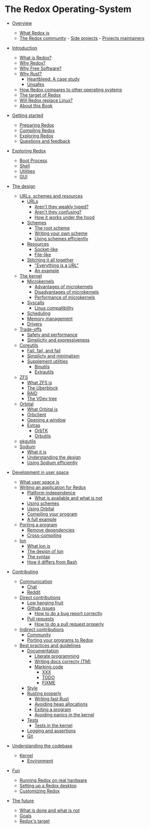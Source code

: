 # The Redox Operating-System

- [Overview](./overview/welcome.md)
    - [What Redox is](./overview/what_redox_is.md)
    - [The Redox community](./overview/community.md)
			- [Side projects](./overview/side_projects.md)
			- [Projects maintainers](./overview/maintainers.md)

- [Introduction]()
    - [What is Redox?](./introduction/what_is_redox.md)
    - [Why Redox?](./introduction/why_redox.md)
    - [Why Free Software?](./introduction/why_free_software.md)
    - [Why Rust?](./introduction/why_rust.md)
        - [Heartbleed: A case study]()
        - [Unsafes](./introduction/unsafes.md)
    - [How Redox compares to other operating systems](./introduction/how_redox_compares_to_other_operating_systems.md)
    - [The target of Redox]()
    - [Will Redox replace Linux?](./introduction/will_redox_replace_linux.md)
    - [About this Book](./introduction/about_this_book.md)

- [Getting started]()
    - [Preparing Redox](./getting_started/preparing_the_build.md)
    - [Compiling Redox](./getting_started/compiling_redox.md)
    - [Exploring Redox](./getting_started/exploring_redox.md)
    - [Questions and feedback](./getting_started/asking_questions_giving_feedback.md)

- [Exploring Redox](./explore/explore.md)
    - [Boot Process](./explore/boot_process.md)
    - [Shell](./explore/shell.md)
    - [Utilities]()
    - [GUI](./explore/gui.md)

- [The design](./design/design.md)
    - [URLs, schemes and resources](./design/urls_schemes_resources.md)
        - [URLs](./design/url/urls.md)
            - [Aren't they weakly typed?]()
            - [Aren't they confusing?]()
            - [How it works under the hood](./design/url/how_it_works.md)
        - [Schemes](./design/scheme/schemes.md)
            - [The root scheme](./design/scheme/the_root_scheme.md)
            - [Writing your own scheme]()
            - [Using schemes efficiently]()
        - [Resources](./design/resource/resources.md)
            - [Socket-like]()
            - [File-like]()
        - [Stitching it all together](./design/url_scheme_resource/stiching_it_all_together.md)
            - ["Everything is a URL"](./design/url_scheme_resource/everything_is_a_url.md)
            - [An example](./design/url_scheme_resource/example.md)
    - [The kernel](./design/kernel/kernel.md)
        - [Microkernels](./design/kernel/microkernels.md)
            - [Advantages of microkernels](./design/kernel/advantages.md)
            - [Disadvantages of microkernels](./design/kernel/disadvantages.md)
            - [Performance of microkernels]()
        - [Syscalls]()
            - [Linux compatibility]()
        - [Scheduling]()
        - [Memory management]()
        - [Drivers]()
    - [Trade-offs]()
        - [Safety and performance]()
        - [Simplicity and expressiveness]()
    - [Coreutils](./design/coreutils/coreutils.md)
        - [Fail, fail, and fail]()
        - [Simplicty and minimalism]()
        - [Supplement utilities]()
            - [Binutils](./design/coreutils/supplement/binutils.md)
            - [Extrautils](./design/coreutils/supplement/extrautils.md)
    - [ZFS]()
        - [What ZFS is]()
        - [The Uberblock]()
        - [RAID]()
        - [The VDev tree]()
    - [Orbital]()
        - [What Orbital is]()
        - [Orbclient]()
        - [Opening a window]()
        - [Extras]()
            - [OrbTK]()
            - [Orbutils]()
    - [pkgutils]()
    - [Sodium]()
        - [What it is]()
        - [Understanding the design]()
        - [Using Sodium efficiently]()
- [Development in user space]()
    - [What user space is]()
    - [Writing an application for Redox]()
        - [Platform independence]()
            - [What is available and what is not]()
        - [Using schemes]()
        - [Using Orbital]()
        - [Compiling your program](./userspace/writing_application/compiling_program.md)
        - [A full example]()
    - [Porting a program]()
        - [Remove dependencies]()
        - [Cross-compiling]()
    - [Ion](./userspace/ion/ion.md)
        - [What Ion is](./userspace/ion/what_ion_is.md)
        - [The design of Ion]()
        - [The syntax](./userspace/ion/the_syntax.md)
        - [How it differs from Bash]()

- [Contributing](./contributing/contributing.md)
    - [Communication]()
        - [Chat](./contributing/communication/chat.md)
        - [Reddit](./contributing/communication/reddit.md)
    - [Direct contributions]()
        - [Low hanging fruit](./contributing/direct_contributions/low_hanging_fruit.md)
        - [Github issues](./contributing/direct_contributions/github_issues.md)
            - [How to do a bug report correctly](./contributing/direct_contributions/creating_proper_bug_reports.md)
        - [Pull requests](./contributing/direct_contributions/pull_requests.md)
            - [How to do a pull request properly](./contributing/direct_contributions/creating_proper_pull_requests.md)
    - [Indirect contributions]()
        - [Community](./contributing/indirect_contributions/community.md)
        - [Porting your programs to Redox]()
    - [Best practices and guidelines](./contributing/best_practices/overview.md)
        - [Documentation]()
            - [Literate programming](./contributing/documentation/literate_programming.md)
            - [Writing docs correcty (TM)](./contributing/documentation/writing_docs_correctly.md)
            - [Marking code]()
                - [XXX]()
                - [TODO]()
                - [FIXME]()
        - [Style](./contributing/best_practices/style.md)
        - [Rusting properly](./contributing/best_practices/rusting_properly.md)
            - [Writing fast Rust]()
            - [Avoiding heap allocations]()
            - [Exiting a program]()
            - [Avoiding panics in the kernel](./contributing/best_practices/avoiding_kernel_panics.md)
        - [Tests]()
            - [Tests in the kernel]()
        - [Logging and assertions]()
        - [Git](./contributing/best_practices/git.md)

- [Understanding the codebase]()
    - [Kernel]()
        - [Environment]()

- [Fun]()
    - [Running Redox on real hardware]()
    - [Setting up a Redox desktop]()
    - [Customizing Redox]()

- [The future]()
    - [What is done and what is not]()
    - [Goals]()
    - [Redox's target]()
